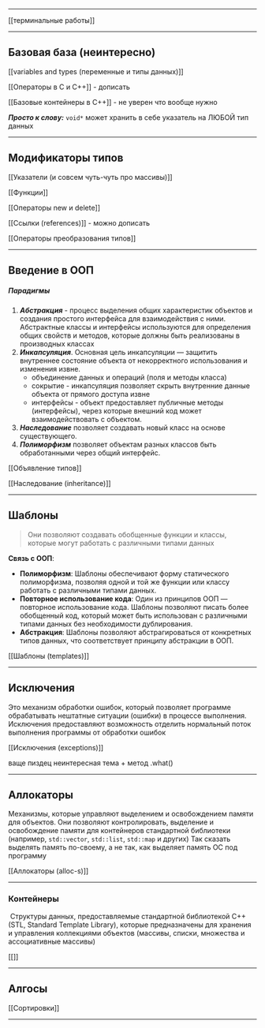 ___

[[терминальные работы]]

---
## Базовая база (неинтересно)
[[variables and types (переменные и типы данных)]]

[[Операторы в C и C++]] - дописать

[[Базовые контейнеры в C++]] - не уверен что вообще нужно

***Просто к слову:***
`void*` может хранить в себе указатель на ЛЮБОЙ тип данных
___
## Модификаторы типов

[[Указатели (и совсем чуть-чуть про массивы)]]

[[Функции]]

[[Операторы new и delete]]

[[Ссылки (references)]] - можно дописать

[[Операторы преобразования типов]]

___
## Введение в ООП

##### Парадигмы

1) ***Абстракция*** - процесс выделения общих характеристик объектов и создания простого интерфейса для взаимодействия с ними. Абстрактные классы и интерфейсы используются для определения общих свойств и методов, которые должны быть реализованы в производных классах
2) ***Инкапсуляция***. Основная цель инкапсуляции — защитить внутреннее состояние объекта от некорректного использования и изменения извне.
	- объединение данных и операций (поля и методы класса)
	- сокрытие - инкапсуляция позволяет скрыть внутренние данные объекта от прямого доступа извне
	- интерфейсы - объект предоставляет публичные методы (интерфейсы), через которые внешний код может взаимодействовать с объектом. 
3) ***Наследование*** позволяет создавать новый класс на основе существующего.
4) ***Полиморфизм*** позволяет объектам разных классов быть обработанными через общий интерфейс.

[[Объявление типов]]

[[Наследование (inheritance)]]

---
## Шаблоны 

> Они позволяют создавать обобщенные функции и классы, которые могут работать с различными типами данных

**Связь с ООП**:

- **Полиморфизм**: Шаблоны обеспечивают форму статического полиморфизма, позволяя одной и той же функции или классу работать с различными типами данных.
- **Повторное использование кода**: Один из принципов ООП — повторное использование кода. Шаблоны позволяют писать более обобщенный код, который может быть использован с различными типами данных без необходимости дублирования.
- **Абстракция**: Шаблоны позволяют абстрагироваться от конкретных типов данных, что соответствует принципу абстракции в ООП.

[[Шаблоны (templates)]]

--- 

## Исключения

Это механизм обработки ошибок, который позволяет программе обрабатывать нештатные ситуации (ошибки) в процессе выполнения. Исключения предоставляют возможность отделить нормальный поток выполнения программы от обработки ошибок

[[Исключения (exceptions)]]

ваще пиздец неинтересная тема + метод .what()

---

## Аллокаторы

Механизмы, которые управляют выделением и освобождением памяти для объектов. Они позволяют контролировать, выделение и освобождение памяти для контейнеров стандартной библиотеки (например, `std::vector`, `std::list`, `std::map` и других)
Так сказать выделять память по-своему, а не так, как выделяет память ОС под программу

[[Аллокаторы (alloc-s)]]

---

### Контейнеры

 Структуры данных, предоставляемые стандартной библиотекой C++ (STL, Standard Template Library), которые предназначены для хранения и управления коллекциями объектов (массивы, списки, множества и ассоциативные массивы)

[[]]

---
## Алгосы

[[Сортировки]]

---
